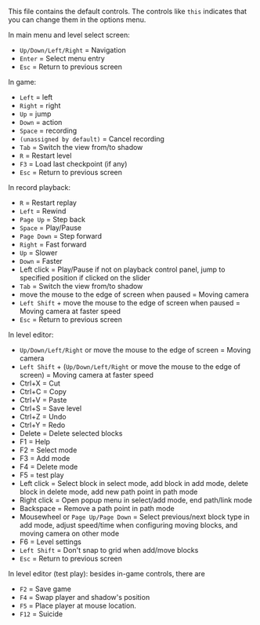 This file contains the default controls. The controls like `this` indicates that you can change them in the options menu.

In main menu and level select screen:
* `Up/Down/Left/Right` = Navigation
* `Enter` = Select menu entry
* `Esc` = Return to previous screen

In game:
* `Left` = left
* `Right` = right
* `Up` = jump
* `Down` = action
* `Space` = recording
* `(unassigned by default)` = Cancel recording
* `Tab` = Switch the view from/to shadow
* `R` = Restart level
* `F3` = Load last checkpoint (if any)
* `Esc` = Return to previous screen

In record playback:
* `R` = Restart replay
* `Left` = Rewind
* `Page Up` = Step back
* `Space` = Play/Pause
* `Page Down` = Step forward
* `Right` = Fast forward
* `Up` = Slower
* `Down` = Faster
* Left click = Play/Pause if not on playback control panel, jump to specified position if clicked on the slider
* `Tab` = Switch the view from/to shadow
* move the mouse to the edge of screen when paused = Moving camera
* `Left Shift` + move the mouse to the edge of screen when paused = Moving camera at faster speed
* `Esc` = Return to previous screen

In level editor:
* `Up/Down/Left/Right` or move the mouse to the edge of screen = Moving camera
* `Left Shift` + (`Up/Down/Left/Right` or move the mouse to the edge of screen) = Moving camera at faster speed
* Ctrl+X = Cut
* Ctrl+C = Copy
* Ctrl+V = Paste
* Ctrl+S = Save level
* Ctrl+Z = Undo
* Ctrl+Y = Redo
* Delete = Delete selected blocks
* F1 = Help
* F2 = Select mode
* F3 = Add mode
* F4 = Delete mode
* F5 = test play
* Left click = Select block in select mode, add block in add mode, delete block in delete mode, add new path point in path mode
* Right click = Open popup menu in select/add mode, end path/link mode
* Backspace = Remove a path point in path mode
* Mousewheel or `Page Up/Page Down` = Select previous/next block type in add mode, adjust speed/time when configuring moving blocks, and moving camera on other mode
* F6 = Level settings
* `Left Shift` = Don't snap to grid when add/move blocks
* `Esc` = Return to previous screen

In level editor (test play): besides in-game controls, there are
* `F2` = Save game
* `F4` = Swap player and shadow's position
* `F5` = Place player at mouse location.
* `F12` = Suicide

